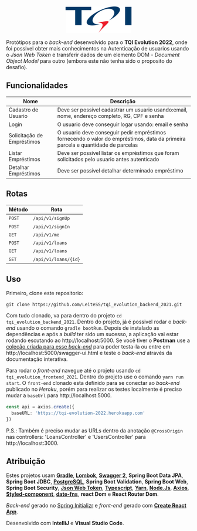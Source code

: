 <p align="center">
  <a href="https://www.tqi.com.br">
    <img src="img/logo.png" width="180">
  </a>
</p>

Protótipos para o *back-end* desenvolvido para o **TQI Evolution 2022**, onde foi possivel obter mais conhecimentos na Autenticação de usuarios usando o *Json Web Token* e transferir dados de um elemento DOM - *Document Object Model* para outro (embora este não tenha sido o proposito do desafio).

## Funcionalidades
|        Nome          |    Descrição                                                                                                         |
|----------------------|----------------------------------------------------------------------------------------------------------------------|
| Cadastro de Usuario  | Deve ser possivel cadastrar um usuario usando:email, nome, endereço completo, RG, CPF e senha                        | 
| Login                | O usuario deve conseguir logar usando: email e senha                                                                 |
| Solicitação de Empréstimos    | O usuario deve conseguir pedir empréstimos fornecendo o valor do empréstimos, data da primeira parcela e quantidade de parcelas |
| Listar Empréstimos   | Deve ser possivel listar os empréstimos que foram solicitados pelo usuario antes autenticado  |             
| Detalhar Empréstimos | Deve ser possivel detalhar determinado empréstimo                                                                   |  

## Rotas
|      Método      |  Rota                           |
|------------------|---------------------------------|
| `POST`           | `/api/v1/signUp`                |
| `POST`           | `/api/v1/signIn`                |
| `GET`            | `/api/v1/me`                    |
| `POST`           | `/api/v1/loans`                 |
| `GET`            | `/api/v1/loans`                 |
| `GET`            | `/api/v1/loans/{id}`            |

## Uso
Primeiro, clone este repositorio:
```
git clone https://github.com/LeiteSS/tqi_evolution_backend_2021.git
```
Com tudo clonado, va para dentro do projeto `cd tqi_evolution_backend_2021`. Dentro do projeto, já é possivel rodar o *back-end* usando o comando `gradle bootRun`. Depois de instalado as dependências e após a *build* ter sido um sucesso, a aplicação vai estar rodando escutando ao http://localhost:5000. Se você tiver o **Postman** use a [coleção criada para esse *back-end*]() para poder testa-la ou entre em http://localhost:5000/swagger-ui.html e teste o *back-end* através da documentação interativa.

Para rodar o *front-end* navegue até o projeto usando `cd tqi_evolution_frontend_2021`. Dentro do projeto use o comando `yarn run start`. O `front-end` clonado esta definido para se conectar ao *back-end* publicado no *Heroku*, porém para realizar os testes localmente é preciso mudar a `baseUrl` para http://localhost:5000.
```typescript
const api = axios.create({
  baseURL: 'https://tqi-evolution-2022.herokuapp.com'
})
```
P.S.: Também é preciso mudar as URLs dentro da anotação `@CrossOrigin` nas controllers: 'LoansController' e 'UsersController' para http://localhost:3000.
## Atribuição
Estes projetos usam [**Gradle**](https://gradle.org), [**Lombok**](https://projectlombok.org), [**Swagger 2**](https://swagger.io), **Spring Boot Data JPA**, **Spring Boot JDBC**, [**PostgreSQL**](https://www.postgresql.org), **Spring Boot Validation**, **Spring Boot Web**, **Spring Boot Security**, [**Json Web Token**](https://jwt.io), [**Typescript**](https://www.typescriptlang.org), [**Yarn**](https://yarnpkg.com), [**Node.Js**](https://nodejs.org/en/), [**Axios**](https://axios-http.com/docs/intro), [**Styled-component**](https://axios-http.com/docs/intro), [**date-fns**](https://date-fns.org), **react Dom** e **React Router Dom**.

*Back-end* gerado no [Spring Initializr]() e *front-end* gerado com [**Create React App**](https://create-react-app.dev/docs/getting-started/).

Desenvolvido com **IntelliJ** e **Visual Studio Code**.



